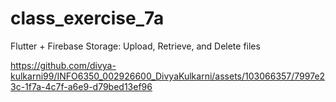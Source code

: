 # class_exercise_7a
Flutter + Firebase Storage: Upload, Retrieve, and Delete files

https://github.com/divya-kulkarni99/INFO6350_002926600_DivyaKulkarni/assets/103066357/7997e23c-1f7a-4c7f-a6e9-d79bed13ef96


